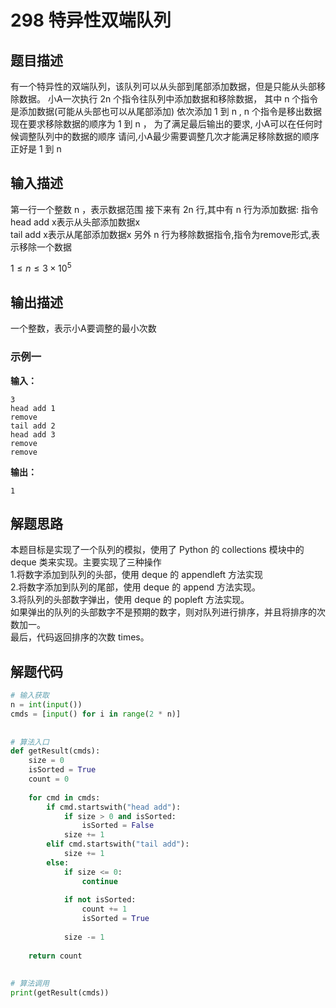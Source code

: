 # 298 特异性双端队列

## 题目描述
有一个特异性的双端队列，该队列可以从头部到尾部添加数据，但是只能从头部移除数据。
小A一次执行 2n 个指令往队列中添加数据和移除数据，
其中 n 个指令是添加数据(可能从头部也可以从尾部添加)
依次添加 1 到 n , n 个指令是移出数据
现在要求移除数据的顺序为 1 到 n ，
为了满足最后输出的要求, 小A可以在任何时候调整队列中的数据的顺序
请问,小A最少需要调整几次才能满足移除数据的顺序正好是 1 到 n
## 输入描述
第一行一个整数 n ，表示数据范围
接下来有 2n 行,其中有 n 行为添加数据:
指令head add x表示从头部添加数据x \
tail add x表示从尾部添加数据x
另外 n 行为移除数据指令,指令为remove形式,表示移除一个数据

$1≤n≤3×10^5$
## 输出描述
一个整数，表示小A要调整的最小次数
### 示例一
**输入：**
```shell
3
head add 1
remove
tail add 2
head add 3
remove
remove
```

**输出：**
```shell
1
```

## 解题思路
本题目标是实现了一个队列的模拟，使用了 Python 的 collections 模块中的 deque 类来实现。主要实现了三种操作 \
1.将数字添加到队列的头部，使用 deque 的 appendleft 方法实现 \
2.将数字添加到队列的尾部，使用 deque 的 append 方法实现。 \
3.将队列的头部数字弹出，使用 deque 的 popleft 方法实现。 \
如果弹出的队列的头部数字不是预期的数字，则对队列进行排序，并且将排序的次数加一。 \
最后，代码返回排序的次数 times。

## 解题代码

```python
# 输入获取
n = int(input())
cmds = [input() for i in range(2 * n)]
 
 
# 算法入口
def getResult(cmds):
    size = 0
    isSorted = True
    count = 0
 
    for cmd in cmds:
        if cmd.startswith("head add"):
            if size > 0 and isSorted:
                isSorted = False
            size += 1
        elif cmd.startswith("tail add"):
            size += 1
        else:
            if size <= 0:
                continue
 
            if not isSorted:
                count += 1
                isSorted = True
 
            size -= 1
 
    return count
 
 
# 算法调用
print(getResult(cmds))
```